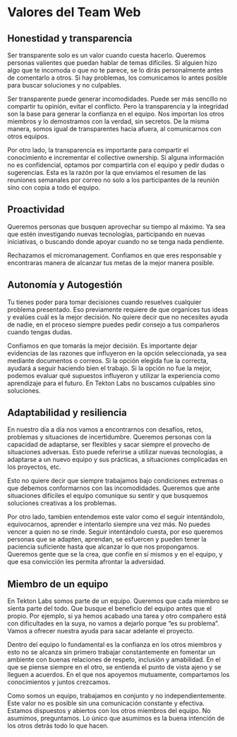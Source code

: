 # Valores del Team Web

## Honestidad y transparencia

Ser transparente solo es un valor cuando cuesta hacerlo. Queremos personas valientes que puedan hablar de temas difíciles. Si alguien hizo algo que te incomoda o que no te parece, se lo dirás personalmente antes de comentarlo a otros. Si hay problemas, los comunicamos lo antes posible para buscar soluciones y no culpables.

Ser transparente puede generar incomodidades. Puede ser más sencillo no compartir tu opinión, evitar el conflicto. Pero la transparencia y la integridad son la base para generar la confianza en el equipo. Nos importan los otros miembros y lo demostramos con la verdad, sin secretos. De la misma manera, somos igual de transparentes hacia afuera, al comunicarnos con otros equipos.

Por otro lado, la transparencia es importante para compartir el conocimiento e incrementar el collective ownership. Si alguna información no es confidencial, optamos por compartirla con el equipo y pedir dudas o sugerencias. Esta es la razón por la que enviamos el resumen de las reuniones semanales por correo no solo a los participantes de la reunión sino con copia a todo el equipo.

## Proactividad

Queremos personas que busquen aprovechar su tiempo al máximo. Ya sea que estén investigando nuevas tecnologías, participando en nuevas iniciativas, o buscando donde apoyar cuando no se tenga nada pendiente.

Rechazamos el micromanagement. Confiamos en que eres responsable y encontraras manera de alcanzar tus metas de la mejor manera posible.

## Autonomía y Autogestión

Tu tienes poder para tomar decisiones cuando resuelves cualquier problema presentado. Eso previamente requiere de que organices tus ideas y evalúes cuál es la mejor decisión. No quiere decir que no necesites ayuda de nadie, en el proceso siempre puedes pedir consejo a tus compañeros cuando tengas dudas.

Confiamos en que tomarás la mejor decisión. Es importante dejar evidencias de las razones que influyeron en la opción seleccionada, ya sea mediante documentos o correos. Si la opción elegida fue la correcta, ayudará a seguir haciendo bien el trabajo. Si la opción no fue la mejor, podemos evaluar qué supuestos influyeron y utilizar la experiencia como aprendizaje para el futuro. En Tekton Labs no buscamos culpables sino soluciones.

## Adaptabilidad y resiliencia

En nuestro día a día nos vamos a encontrarnos con desafíos, retos, problemas y situaciones de incertidumbre. Queremos personas con la capacidad de adaptarse, ser flexibles y sacar siempre el provecho de situaciones adversas. Esto puede referirse a utilizar nuevas tecnologías, a adaptarse a un nuevo equipo y sus prácticas, a situaciones complicadas en los proyectos, etc.

Esto no quiere decir que siempre trabajamos bajo condiciones extremas o que debemos conformarnos con las incomodidades. Queremos que ante situaciones difíciles el equipo comunique su sentir y que busquemos soluciones creativas a los problemas.

Por otro lado, tambien entendemos este valor como el seguir intentándolo, equivocarnos, aprender e intentarlo siempre una vez más. No puedes vencer a quien no se rinde. Seguir intentándolo cuesta, por eso queremos personas que se adapten, aprendan, se esfuercen y pueden tener la paciencia suficiente hasta que alcanzar lo que nos propongamos. Queremos gente que se la crea, que confíe en sí mismos y en el equipo, y que esa convicción les permita afrontar la adversidad.

## Miembro de un equipo

En Tekton Labs somos parte de un equipo. Queremos que cada miembro se sienta parte del todo. Que busque el beneficio del equipo antes que el propio. Por ejemplo, si ya hemos acabado una tarea y otro compañero está con dificultades en la suya, no vamos a dejarlo porque “es su problema”. Vamos a ofrecer nuestra ayuda para sacar adelante el proyecto.

Dentro del equipo lo fundamental es la confianza en los otros miembros y esto no se alcanza sin primero trabajar constantemente en fomentar un ambiente con buenas relaciones de respeto, inclusión y amabilidad. En el que se piense siempre en el otro, se entienda el punto de vista ajeno y se lleguen a acuerdos. En el que nos apoyemos mutuamente, compartamos los conocimientos y juntos crezcamos.

Como somos un equipo, trabajamos en conjunto y no independientemente. Este valor no es posible sin una comunicación constante y efectiva. Estamos dispuestos y abiertos con los otros miembros del equipo. No asumimos, preguntamos. Lo único que asumimos es la buena intención de los otros detrás todo lo que hacen.
